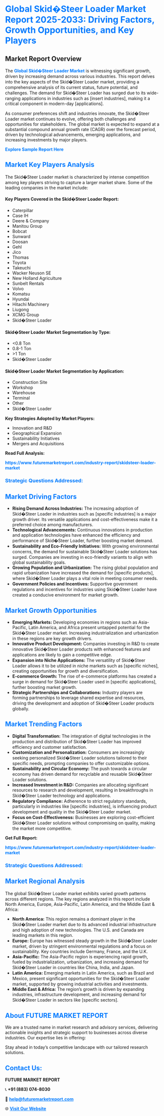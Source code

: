 <h1 style="color: #007BFF;">Global Skid�Steer Loader Market Report 2025-2033: Driving Factors, Growth Opportunities, and Key Players</h1>

<section id="overview">
<h2>Market Report Overview</h2>
<p>The <a href="https://www.futuremarketreport.com/industry-report/skidsteer-loader-market" style="color: #007BFF; text-decoration: none;"><strong>Global Skid�Steer Loader Market</strong></a> is witnessing significant growth, driven by increasing demand across various industries. This report delves into the key aspects of the Skid�Steer Loader market, providing a comprehensive analysis of its current status, future potential, and challenges. The demand for Skid�Steer Loader has surged due to its wide-ranging applications in industries such as [insert industries], making it a critical component in modern-day [applications].</p>
<p>As consumer preferences shift and industries innovate, the Skid�Steer Loader market continues to evolve, offering both challenges and opportunities for stakeholders. The global market is expected to expand at a substantial compound annual growth rate (CAGR) over the forecast period, driven by technological advancements, emerging applications, and increasing investments by major players.</p>
</section>

<section id="overview">
<p><a href="https://www.futuremarketreport.com/request-sample/reportId=110485" style="color: #007BFF; text-decoration: none;"><strong>Explore Sample Report Here</strong></a></p>
</section>

<section id="key-players">
<h2 style="color: #007BFF;">Market Key Players Analysis</h2>
<p>The Skid�Steer Loader market is characterized by intense competition among key players striving to capture a larger market share. Some of the leading companies in the market include:</p>
<h4>Key Players Covered in the Skid�Steer Loader Report:</h4>
<ul><li>Caterpillar</li><li>Case IH</li><li>Deere &amp; Company</li><li>Manitou Group</li><li>Bobcat</li><li>Sunward</li><li>Doosan</li><li>Gehl</li><li>Jico</li><li>Thomas</li><li>Toyota</li><li>Takeuchi</li><li>Wacker Neuson SE</li><li>New Holland Agriculture</li><li>Sunbelt Rentals</li><li>Volvo</li><li>Komatsu</li><li>Hyundai</li><li>Hitachi Machinery</li><li>Liugong</li><li>XCMG Group</li><li>Skid�Steer Loader</li></ul>
<h4>Skid�Steer Loader Market Segmentation by Type:</h4>
<ul><li>&lt;0.8 Ton</li><li>0.8-1 Ton</li><li>&gt;1 Ton</li><li>Skid�Steer Loader</li></ul>

<h4>Skid�Steer Loader Market Segmentation by Application:</h4>
<ul><li>Construction Site</li><li>Workshop</li><li>Warehouse</li><li>Terminal</li><li>Other</li><li>Skid�Steer Loader</li></ul>
<p><strong>Key Strategies Adopted by Market Players:</strong></p>
<ul>
<li>Innovation and R&D</li>
<li>Geographical Expansion</li>
<li>Sustainability Initiatives</li>
<li>Mergers and Acquisitions</li>
</ul>
</section>

<section>
<p><strong>Read Full Analysis: </strong></p><a href="https://www.futuremarketreport.com/industry-report/skidsteer-loader-market" style="color: #007BFF; text-decoration: none;"><strong>https://www.futuremarketreport.com/industry-report/skidsteer-loader-market</strong></a>
<h3 style="color: #007BFF;">Strategic Questions Addressed:</h3>
</section>

<section id="driving-factors">
<h2 style="color: #007BFF;">Market Driving Factors</h2>
<ul>
<li><strong>Rising Demand Across Industries:</strong> The increasing adoption of Skid�Steer Loader in industries such as [specific industries] is a major growth driver. Its versatile applications and cost-effectiveness make it a preferred choice among manufacturers.</li>
<li><strong>Technological Advancements:</strong> Continuous innovations in production and application technologies have enhanced the efficiency and performance of Skid�Steer Loader, further boosting market demand.</li>
<li><strong>Sustainability and Eco-Friendly Initiatives:</strong> With growing environmental concerns, the demand for sustainable Skid�Steer Loader solutions has surged. Companies are investing in eco-friendly variants to align with global sustainability goals.</li>
<li><strong>Growing Population and Urbanization:</strong> The rising global population and rapid urbanization have increased the demand for [specific products], where Skid�Steer Loader plays a vital role in meeting consumer needs.</li>
<li><strong>Government Policies and Incentives:</strong> Supportive government regulations and incentives for industries using Skid�Steer Loader have created a conducive environment for market growth.</li>
</ul>
</section>

<section id="growth-opportunities">
<h2 style="color: #007BFF;">Market Growth Opportunities</h2>
<ul>
<li><strong>Emerging Markets:</strong> Developing economies in regions such as Asia-Pacific, Latin America, and Africa present untapped potential for the Skid�Steer Loader market. Increasing industrialization and urbanization in these regions are key growth drivers.</li>
<li><strong>Innovative Product Development:</strong> Companies investing in R&D to create innovative Skid�Steer Loader products with enhanced features and applications are likely to gain a competitive edge.</li>
<li><strong>Expansion into Niche Applications:</strong> The versatility of Skid�Steer Loader allows it to be utilized in niche markets such as [specific niches], creating opportunities for growth and diversification.</li>
<li><strong>E-commerce Growth:</strong> The rise of e-commerce platforms has created a surge in demand for Skid�Steer Loader used in [specific applications], further boosting market growth.</li>
<li><strong>Strategic Partnerships and Collaborations:</strong> Industry players are forming partnerships to leverage shared expertise and resources, driving the development and adoption of Skid�Steer Loader products globally.</li>
</ul>
</section>

<section id="trending-factors">
<h2 style="color: #007BFF;">Market Trending Factors</h2>
<ul>
<li><strong>Digital Transformation:</strong> The integration of digital technologies in the production and distribution of Skid�Steer Loader has improved efficiency and customer satisfaction.</li>
<li><strong>Customization and Personalization:</strong> Consumers are increasingly seeking personalized Skid�Steer Loader solutions tailored to their specific needs, prompting companies to offer customizable options.</li>
<li><strong>Sustainability and Circular Economy:</strong> The push towards a circular economy has driven demand for recyclable and reusable Skid�Steer Loader solutions.</li>
<li><strong>Increased Investment in R&D:</strong> Companies are allocating significant resources to research and development, resulting in breakthroughs in Skid�Steer Loader technology and applications.</li>
<li><strong>Regulatory Compliance:</strong> Adherence to strict regulatory standards, particularly in industries like [specific industries], is influencing product development and quality in the Skid�Steer Loader market.</li>
<li><strong>Focus on Cost-Effectiveness:</strong> Businesses are exploring cost-efficient Skid�Steer Loader solutions without compromising on quality, making the market more competitive.</li>
</ul>
</section>

<section>
<p><strong>Get Full Report: </strong></p><a href="https://www.futuremarketreport.com/industry-report/skidsteer-loader-market" style="color: #007BFF; text-decoration: none;"><strong>https://www.futuremarketreport.com/industry-report/skidsteer-loader-market</strong></a>
<h3 style="color: #007BFF;">Strategic Questions Addressed:</h3>
</section>


<section id="regional-analysis">
<h2 style="color: #007BFF;">Market Regional Analysis</h2>
<p>The global Skid�Steer Loader market exhibits varied growth patterns across different regions. The key regions analyzed in this report include North America, Europe, Asia-Pacific, Latin America, and the Middle East & Africa:</p>
<ul>
<li><strong>North America:</strong> This region remains a dominant player in the Skid�Steer Loader market due to its advanced industrial infrastructure and high adoption of new technologies. The U.S. and Canada are leading markets in this region.</li>
<li><strong>Europe:</strong> Europe has witnessed steady growth in the Skid�Steer Loader market, driven by stringent environmental regulations and a focus on sustainability. Key countries include Germany, France, and the U.K.</li>
<li><strong>Asia-Pacific:</strong> The Asia-Pacific region is experiencing rapid growth, fueled by industrialization, urbanization, and increasing demand for Skid�Steer Loader in countries like China, India, and Japan.</li>
<li><strong>Latin America:</strong> Emerging markets in Latin America, such as Brazil and Mexico, present significant opportunities for the Skid�Steer Loader market, supported by growing industrial activities and investments.</li>
<li><strong>Middle East & Africa:</strong> The region’s growth is driven by expanding industries, infrastructure development, and increasing demand for Skid�Steer Loader in sectors like [specific sectors].</li>
</ul>
</section>

<footer>
<h2 style="color: #007BFF;">About FUTURE MARKET REPORT</h2>
<p>We are a trusted name in market research and advisory services, delivering actionable insights and strategic support to businesses across diverse industries. Our expertise lies in offering:</p>

<p>Stay ahead in today’s competitive landscape with our tailored research solutions.</p>

<h2 style="color: #007BFF;">Contact Us:</h2>
<p><strong>FUTURE MARKET REPORT</strong></p>
<p>📞 <strong>+91 (883) 074-8030</strong></p>
<p>📧 <strong><a href="mailto:help@futuremarketreport.com" style="color: #007BFF;">help@futuremarketreport.com</a></strong></p>
<p>🌐 <strong><a href="https://www.futuremarketreport.com/" style="color: #007BFF;">Visit Our Website</a></strong></p>
</footer>